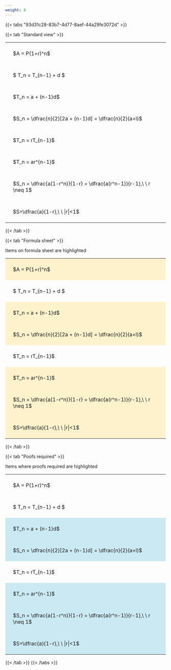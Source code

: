 ```yaml
---
weight: 8
---
```


{{< tabs "93d31c28-83b7-4d77-8aef-44a29fe3072d" >}}

{{< tab "Standard view" >}}

<style type="text/css">
#T_99b35 th.col_heading {
  text-align: left;
  font-size: 1em;
}
#T_99b35 td {
  text-align: left;
  font-size: 1em;
  padding: 1.5em;
}
</style>
<table id="T_99b35">
  <thead>
  </thead>
  <tbody>
    <tr>
      <td id="T_99b35_row0_col0" class="data row0 col0" >$A = P(1+r)^n$</td>
    </tr>
    <tr>
      <td id="T_99b35_row1_col0" class="data row1 col0" >$ T_n = T_{n-1} + d $</td>
    </tr>
    <tr>
      <td id="T_99b35_row2_col0" class="data row2 col0" >$T_n = a + (n-1)d$</td>
    </tr>
    <tr>
      <td id="T_99b35_row3_col0" class="data row3 col0" >$S_n = \dfrac{n}{2}[2a + (n-1)d] = \dfrac{n}{2}(a+l)$</td>
    </tr>
    <tr>
      <td id="T_99b35_row4_col0" class="data row4 col0" >$T_n = rT_{n-1}$</td>
    </tr>
    <tr>
      <td id="T_99b35_row5_col0" class="data row5 col0" >$T_n = ar^{n-1}$</td>
    </tr>
    <tr>
      <td id="T_99b35_row6_col0" class="data row6 col0" >$S_n = \dfrac{a(1-r^n)}{1-r} = \dfrac{a(r^n-1)}{r-1},\ \  r \neq 1$</td>
    </tr>
    <tr>
      <td id="T_99b35_row7_col0" class="data row7 col0" >$S=\dfrac{a}{1-r},\ \ |r|<1$</td>
    </tr>
  </tbody>
</table>
{{< /tab >}}

{{< tab "Formula sheet" >}}

Items on formula sheet are highlighted 
<br>
<style type="text/css">
#T_e4c5e th.col_heading {
  text-align: left;
  font-size: 1em;
}
#T_e4c5e td {
  text-align: left;
  font-size: 1em;
  padding: 1.5em;
}
#T_e4c5e_row0_col0, #T_e4c5e_row2_col0, #T_e4c5e_row3_col0, #T_e4c5e_row5_col0, #T_e4c5e_row6_col0, #T_e4c5e_row7_col0 {
  background-color: rgba(255,194,10, 0.2);
}
#T_e4c5e_row1_col0, #T_e4c5e_row4_col0 {
  background-color: rgba(0,0,0,0);
}
</style>
<table id="T_e4c5e">
  <thead>
  </thead>
  <tbody>
    <tr>
      <td id="T_e4c5e_row0_col0" class="data row0 col0" >$A = P(1+r)^n$</td>
    </tr>
    <tr>
      <td id="T_e4c5e_row1_col0" class="data row1 col0" >$ T_n = T_{n-1} + d $</td>
    </tr>
    <tr>
      <td id="T_e4c5e_row2_col0" class="data row2 col0" >$T_n = a + (n-1)d$</td>
    </tr>
    <tr>
      <td id="T_e4c5e_row3_col0" class="data row3 col0" >$S_n = \dfrac{n}{2}[2a + (n-1)d] = \dfrac{n}{2}(a+l)$</td>
    </tr>
    <tr>
      <td id="T_e4c5e_row4_col0" class="data row4 col0" >$T_n = rT_{n-1}$</td>
    </tr>
    <tr>
      <td id="T_e4c5e_row5_col0" class="data row5 col0" >$T_n = ar^{n-1}$</td>
    </tr>
    <tr>
      <td id="T_e4c5e_row6_col0" class="data row6 col0" >$S_n = \dfrac{a(1-r^n)}{1-r} = \dfrac{a(r^n-1)}{r-1},\ \  r \neq 1$</td>
    </tr>
    <tr>
      <td id="T_e4c5e_row7_col0" class="data row7 col0" >$S=\dfrac{a}{1-r},\ \ |r|<1$</td>
    </tr>
  </tbody>
</table>
{{< /tab >}}

{{< tab "Poofs required" >}}

Items where proofs required are highlighted 
<br>
<style type="text/css">
#T_47c2e th.col_heading {
  text-align: left;
  font-size: 1em;
}
#T_47c2e td {
  text-align: left;
  font-size: 1em;
  padding: 1.5em;
}
#T_47c2e_row0_col0, #T_47c2e_row1_col0, #T_47c2e_row4_col0 {
  background-color: rgba(0,0,0,0);
}
#T_47c2e_row2_col0, #T_47c2e_row3_col0, #T_47c2e_row5_col0, #T_47c2e_row6_col0, #T_47c2e_row7_col0 {
  background-color: rgba(0,150,200, 0.2);
}
</style>
<table id="T_47c2e">
  <thead>
  </thead>
  <tbody>
    <tr>
      <td id="T_47c2e_row0_col0" class="data row0 col0" >$A = P(1+r)^n$</td>
    </tr>
    <tr>
      <td id="T_47c2e_row1_col0" class="data row1 col0" >$ T_n = T_{n-1} + d $</td>
    </tr>
    <tr>
      <td id="T_47c2e_row2_col0" class="data row2 col0" >$T_n = a + (n-1)d$</td>
    </tr>
    <tr>
      <td id="T_47c2e_row3_col0" class="data row3 col0" >$S_n = \dfrac{n}{2}[2a + (n-1)d] = \dfrac{n}{2}(a+l)$</td>
    </tr>
    <tr>
      <td id="T_47c2e_row4_col0" class="data row4 col0" >$T_n = rT_{n-1}$</td>
    </tr>
    <tr>
      <td id="T_47c2e_row5_col0" class="data row5 col0" >$T_n = ar^{n-1}$</td>
    </tr>
    <tr>
      <td id="T_47c2e_row6_col0" class="data row6 col0" >$S_n = \dfrac{a(1-r^n)}{1-r} = \dfrac{a(r^n-1)}{r-1},\ \  r \neq 1$</td>
    </tr>
    <tr>
      <td id="T_47c2e_row7_col0" class="data row7 col0" >$S=\dfrac{a}{1-r},\ \ |r|<1$</td>
    </tr>
  </tbody>
</table>
{{< /tab >}}
{{< /tabs >}}